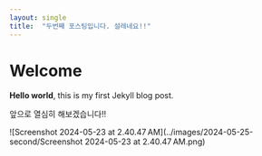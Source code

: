 ```yaml
---
layout: single
title:  "두번째 포스팅입니다. 설레네요!!"
---
```


# Welcome

**Hello world**, this is my first Jekyll blog post.

앞으로 열심히 해보겠습니다!!



![Screenshot 2024-05-23 at 2.40.47 AM](../images/2024-05-25-second/Screenshot 2024-05-23 at 2.40.47 AM.png)
